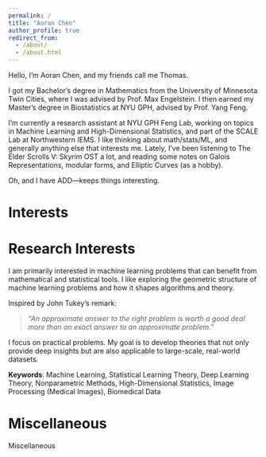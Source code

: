 ```yaml
---
permalink: /
title: "Aoran Chen"
author_profile: true
redirect_from: 
  - /about/
  - /about.html
---
```

Hello, I’m Aoran Chen, and my friends call me Thomas.  

I got my Bachelor’s degree in Mathematics from the University of Minnesota Twin Cities, where I was advised by Prof. Max Engelstein. I then earned my Master’s degree in Biostatistics at NYU GPH, advised by Prof. Yang Feng.  

I’m currently a research assistant at NYU GPH Feng Lab, working on topics in Machine Learning and High-Dimensional Statistics, and part of the SCALE Lab at Northwestern IEMS. I like thinking about math/stats/ML, and generally anything else that interests me. Lately, I’ve been listening to The Elder Scrolls V: Skyrim OST a lot, and reading some notes on Galois Representations, modular forms, and Elliptic Curves (as a hobby).

Oh, and I have ADD—keeps things interesting.  


Interests
======
# Research Interests

I am primarily interested in machine learning problems that can benefit from mathematical and statistical tools. I like exploring the geometric structure of machine learning problems and how it shapes algorithms and theory.

Inspired by John Tukey’s remark:

> *“An approximate answer to the right problem is worth a good deal more than an exact answer to an approximate problem.”*

I focus on practical problems. My goal is to develop theories that not only provide deep insights but are also applicable to large-scale, real-world datasets.

**Keywords**: Machine Learning, Statistical Learning Theory, Deep Learning Theory, Nonparametric Methods, High-Dimensional Statistics, Image Processing (Medical Images), Biomedical Data

Miscellaneous
======
Miscellaneous


